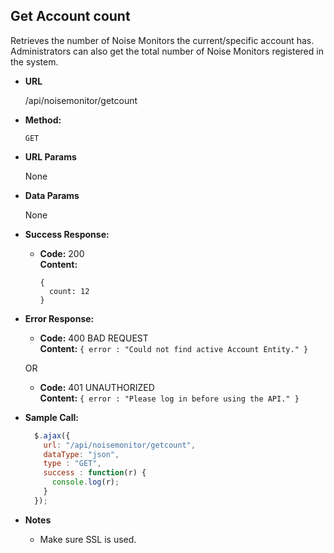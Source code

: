**Get Account count**
----
  Retrieves the number of Noise Monitors the current/specific account has. Administrators can also get the total number of Noise Monitors registered in the system. 

* **URL**

  /api/noisemonitor/getcount

* **Method:**

  `GET`
  
* **URL Params**

  None

* **Data Params**

  None

* **Success Response:**

  * **Code:** 200 <br />
    **Content:**
    ```
    {
      count: 12
    }
    ```

* **Error Response:**

  * **Code:** 400 BAD REQUEST <br />
    **Content:** `{ error : "Could not find active Account Entity." }`

  OR

  * **Code:** 401 UNAUTHORIZED <br />
    **Content:** `{ error : "Please log in before using the API." }`
    
* **Sample Call:**

  ```javascript
    $.ajax({
      url: "/api/noisemonitor/getcount",
      dataType: "json",
      type : "GET",
      success : function(r) {
        console.log(r);
      }
    });
  ```

* **Notes**

  * Make sure SSL is used.

